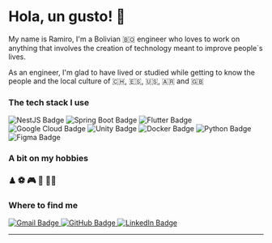 <h1>Hola, un gusto! 👋</h1>

<p>My name is Ramiro, I'm a Bolivian 🇧🇴 engineer who loves to work on anything that involves the creation of technology meant to
improve people`s lives.</p>
<p>As an engineer, I'm glad to have lived or studied while getting to know the people and the local culture of 🇨🇭, 🇪🇸, 🇺🇸, 🇦🇷 and 🇬🇧 </p>

<h3>The tech stack I use</h3>
<p>
  <img src="https://img.shields.io/badge/NestJS-E0234E?logo=nestjs&logoColor=fff&style=flat" alt="NestJS Badge">
  <img src="https://img.shields.io/badge/Spring%20Boot-6DB33F?logo=springboot&logoColor=fff&style=flat" alt="Spring Boot Badge">
  <img src="https://img.shields.io/badge/Flutter-02569B?logo=flutter&logoColor=fff&style=flat" alt="Flutter Badge">
  <img src="https://img.shields.io/badge/Google%20Cloud-4285F4?logo=googlecloud&logoColor=fff&style=flat" alt="Google Cloud Badge">
  <img src="https://img.shields.io/badge/Unity-000?logo=unity&logoColor=fff&style=flat" alt="Unity Badge">
<img src="https://img.shields.io/badge/Docker-2496ED?logo=docker&logoColor=fff&style=flat" alt="Docker Badge">

  <img src="https://img.shields.io/badge/Python-3776AB?logo=python&logoColor=fff&style=flat" alt="Python Badge">

  <img src="https://img.shields.io/badge/Figma-F24E1E?logo=figma&logoColor=fff&style=flat" alt="Figma Badge">

</p>

<h3>A bit on my hobbies</h3>
<h3>♟ ⚽ ️🎮 🛌 🧑‍💻</h3>

<h3>Where to find me</h3>
<p>
  <a href="rora.vvaa@gmail.com" target="_blank">
  <img src="https://img.shields.io/badge/Gmail-EA4335?logo=gmail&logoColor=fff&style=flat" alt="Gmail Badge">
  </a> 
<a href="https://github.com/zphoenixz" target="_blank">
<img src="https://img.shields.io/badge/GitHub-181717?logo=github&logoColor=fff&style=flat" alt="GitHub Badge">
</a> 
<a href="https://www.linkedin.com/in/ramiro-valdez/" target="_blank">
<img src="https://img.shields.io/badge/LinkedIn-0A66C2?logo=linkedin&logoColor=fff&style=flat" alt="LinkedIn Badge">
</a> 
</p>


------------
